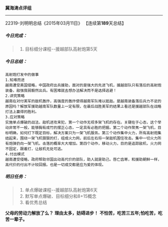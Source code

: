 **冀海涛点评组**

------

22319-刘明明总结《2015年03月11日》
【连续第**189**天总结】

##### __今日完成：__
>1. 目标细分课程--援越部队高射炮第5天

##### __今日总结：__
	高射炮打发中的做事
	1.知难而进
	越南遭受美国侵略，中国政府出兵援助，面对的是强大的先进飞机，援越部队只有落后的高射炮装备，敌强我弱毅然出兵。有困难就去想办法解决而不是选择逃避！
	2.讲究策略
	越南在对付美军的敌机轰炸，高强度的轰炸使得越南军队难以抵敌。是越南装备落后兵力不足的原因吗？解放军援助越南军队数量上一定有限，在最后战胜美军的结果上看还是援越部队在战略打法上赢得的胜利。
	3.应对策略
	实施单点爆破的战法，敌机进攻来犯，第一个动作无视多架飞机的存在。关键在于心态，这个举动非常不一般，能够胸有成竹的摆正心态，一定具有必胜的把握。第二个动作聚焦一架飞机，目标明确，如何打下既定目标，解决方案只为一架飞机服务。第三个动作集中火力，所有高射炮集结起来，围绕一架飞机狠狠的打，组成火力网，前后左右将一架敌机围住攻击。集中一切火力所有炮弹扔向一架飞机，击落的概率大大增加。第四个动作，移动火力，目的是追踪敌机，火力网不固定，跟着打，让敌机无处可逃。
	4.付出模式
	越南遭受侵略，政府帮助邻国出动高代价的部队，助人就是助己。唇亡齿寒，和援助朝鲜一样，高代价的付出不计较回报。也是一切成交都是应为爱的体现。
	
##### __明日任务：__
>1. 单点爆破课程--援越部队高射炮第6天
>2. 默写单点爆破、目标细分和8+15概念
>4. 看优秀总结

**父母的劳动力解放了么？**
**理由太多，妨碍进步！**
**不怕苦，吃苦三五年;怕吃苦，吃苦一辈子。**